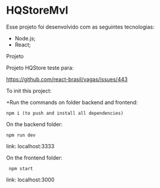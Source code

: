 # HQStoreMvl


Esse projeto foi desenvolvido com as seguintes tecnologias:

- Node.js;
- React;


Projeto

Projeto HQStore teste para:

  https://github.com/react-brasil/vagas/issues/443


To init this project:

+Run the commands on folder backend and frontend:

    npm i (to push and install all dependencies)

On the backend folder:

    npm run dev

  link: localhost:3333


On the frontend folder:

     npm start

  link: localhost:3000
